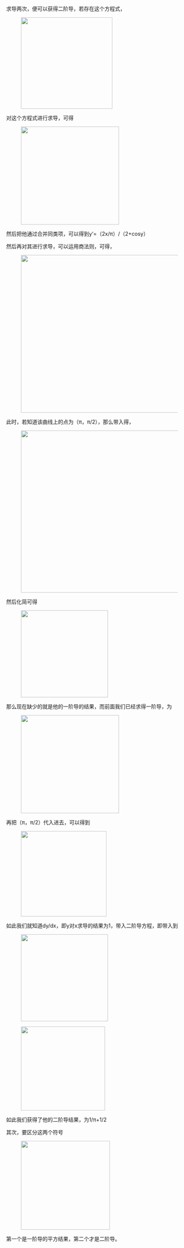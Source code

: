 <p data-pid="GzxvgGxr">求导两次，便可以获得二阶导，若存在这个方程式，</p><figure data-size="normal"><img src="https://picx.zhimg.com/v2-64300596a63cfe19af320ebfb6e0af5e_720w.jpg?source=d16d100b" data-caption="" data-size="normal" data-rawwidth="247" data-rawheight="55" class="content_image" width="247"></figure><p data-pid="0ltuAWPi">对这个方程式进行求导，可得</p><figure data-size="normal"><img src="https://pic1.zhimg.com/v2-fe94094a40d746fad0771ed45833e976_720w.jpg?source=d16d100b" data-caption="" data-size="normal" data-rawwidth="265" data-rawheight="57" class="content_image" width="265"></figure><p data-pid="gmzriDqR">然后把他通过合并同类项，可以得到y‘=（2x/π）/（2+cosy）</p><p data-pid="TWO30IMU">然后再对其进行求导，可以运用商法则，可得，</p><figure data-size="normal"><img src="https://picx.zhimg.com/v2-97c54a731d4332c73f197b701dd38711_720w.jpg?source=d16d100b" data-caption="" data-size="normal" data-rawwidth="426" data-rawheight="69" class="origin_image zh-lightbox-thumb" width="426" data-original="https://pic1.zhimg.com/v2-97c54a731d4332c73f197b701dd38711_720w.jpg?source=d16d100b"></figure><p data-pid="eEmdp2Lr">此时，若知道该曲线上的点为（π，π/2），那么带入得，</p><figure data-size="normal"><img src="https://picx.zhimg.com/v2-37d74df840cc5c90c8ac5a2fef3ec8ad_720w.jpg?source=d16d100b" data-caption="" data-size="normal" data-rawwidth="438" data-rawheight="63" class="origin_image zh-lightbox-thumb" width="438" data-original="https://pic1.zhimg.com/v2-37d74df840cc5c90c8ac5a2fef3ec8ad_720w.jpg?source=d16d100b"></figure><p data-pid="pWBzqiJt">然后化简可得</p><figure data-size="normal"><img src="https://pica.zhimg.com/v2-80ae7f065513d61dd1b58300f5790852_720w.jpg?source=d16d100b" data-caption="" data-size="normal" data-rawwidth="235" data-rawheight="64" class="content_image" width="235"></figure><p data-pid="ssmiKFUz">那么现在缺少的就是他的一阶导的结果，而前面我们已经求得一阶导，为</p><figure data-size="normal"><img src="https://pic1.zhimg.com/v2-fe94094a40d746fad0771ed45833e976_720w.jpg?source=d16d100b" data-caption="" data-size="normal" data-rawwidth="265" data-rawheight="57" class="content_image" width="265"></figure><p data-pid="1JNOEwRv">再把（π，π/2）代入进去，可以得到</p><figure data-size="normal"><img src="https://pic1.zhimg.com/v2-63db8f994c351c8a741708a8f47d5e66_720w.jpg?source=d16d100b" data-caption="" data-size="normal" data-rawwidth="231" data-rawheight="65" class="content_image" width="231"></figure><p data-pid="hqrxbP1F">如此我们就知道dy/dx，即y对x求导的结果为1，带入二阶导方程，即带入到</p><figure data-size="normal"><img src="https://pic1.zhimg.com/v2-80ae7f065513d61dd1b58300f5790852_720w.jpg?source=d16d100b" data-caption="" data-size="normal" data-rawwidth="235" data-rawheight="64" class="content_image" width="235"></figure><figure data-size="normal"><img src="https://picx.zhimg.com/v2-489c85fb166a175093d4cb7979cbe4df_720w.jpg?source=d16d100b" data-caption="" data-size="normal" data-rawwidth="227" data-rawheight="63" class="content_image" width="227"></figure><p data-pid="Q5YaD0Jj">如此我们获得了他的二阶导结果，为1/π+1/2</p><p data-pid="YZlG8TTW">其次，要区分这两个符号</p><figure data-size="normal"><img src="https://picx.zhimg.com/v2-020e5794a4e56f214d569e5e36d26570_720w.jpg?source=d16d100b" data-caption="" data-size="normal" data-rawwidth="240" data-rawheight="83" class="content_image" width="240"></figure><p data-pid="f7dXk1Mw">第一个是一阶导的平方结果，第二个才是二阶导。</p>